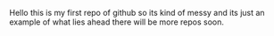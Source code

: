 Hello this is my first repo of github so its kind of messy and its just an example of what lies ahead 
there will be more repos soon.
